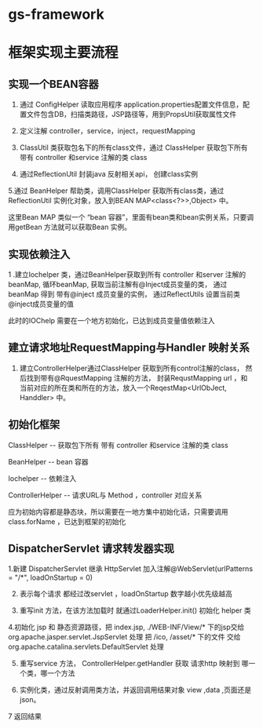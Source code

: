 # gs-framework

框架实现主要流程
=====

实现一个BEAN容器
-----


1. 通过 ConfigHelper 读取应用程序 application.properties配置文件信息，配置文件包含DB，扫描类路径，JSP路径等，用到PropsUtil获取属性文件

2. 定义注解 controller，service，inject，requestMapping

3. ClassUtil 类获取包名下的所有class文件，通过 ClassHelper 获取包下所有 带有 controller 和service 注解的类 class

4. 通过ReflectionUtil 封装java 反射相关api， 创建class实例

5.通过 BeanHelper 帮助类，调用ClassHelper 获取所有class类，通过 ReflectionUtil 实例化对象，放入到BEAN MAP<class<?>>,Object> 中。

这里Bean MAP 类似一个 “bean 容器”，里面有bean类和bean实例关系，只要调用getBean 方法就可以获取Bean 实例。

实现依赖注入
----
1 .建立Iochelper 类，通过BeanHelper获取到所有 controller 和server 注解的 beanMap, 循环beanMap, 
获取当前注解有@Inject成员变量的类，
通过beanMap 得到 带有@inject 成员变量的实例， 通过ReflectUtils 设置当前类 @inject成员变量的值

此时的IOChelp 需要在一个地方初始化，已达到成员变量值依赖注入


建立请求地址RequestMapping与Handler 映射关系
----

1. 建立ControllerHelper通过ClassHelper 获取到所有control注解的class， 然后找到带有@RquestMapping 注解的方法， 封装RequstMapping url ，和 当前对应的所在类和所在的方法，放入一个ReqestMap<UrlObJect, Handdler> 中。

初始化框架
----

ClassHelper -- 获取包下所有 带有 controller 和service 注解的类 class

BeanHelper -- bean 容器

Iochelper -- 依赖注入

ControllerHelper  -- 请求URL与 Method ，controller 对应关系

应为初始内容都是静态块，所以需要在一地方集中初始化话，只需要调用class.forName ，已达到框架的初始化


DispatcherServlet 请求转发器实现
----

1.新建 DispatcherServlet 继承 HttpServlet  加入注解@WebServlet(urlPatterns = "/*", loadOnStartup = 0)

2. 表示每个请求 都经过改servlet ，loadOnStartup 数字越小优先级越高

3. 重写init 方法，在该方法加载时 就通过LoaderHelper.init() 初始化 helper 类

4.初始化 jsp 和 静态资源路径，把 index.jsp, ./WEB-INF/View/* 下的jsp交给 org.apache.jasper.servlet.JspServlet  处理
把 /ico, /asset/* 下的文件 交给 org.apache.catalina.servlets.DefaultServlet 处理


5. 重写service 方法， ControllerHelper.getHandler 获取 请求http 映射到 哪一个类，哪一个方法

6. 实例化类，通过反射调用类方法，并返回调用结果对象 view ,data ,页面还是json。

7 返回结果





